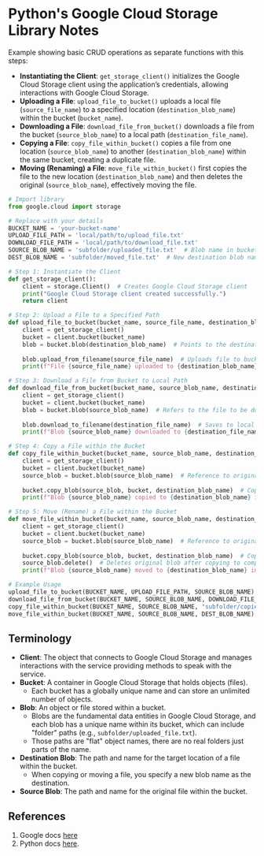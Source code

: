 # Python's Google Cloud Storage Library Notes

Example showing basic CRUD operations as separate functions with this steps:
- **Instantiating the Client**: `get_storage_client()` initializes the Google Cloud Storage client using the application’s credentials, allowing interactions with Google Cloud Storage.
- **Uploading a File**: `upload_file_to_bucket()` uploads a local file (`source_file_name`) to a specified location (`destination_blob_name`) within the bucket (`bucket_name`).
- **Downloading a File**: `download_file_from_bucket()` downloads a file from the bucket (`source_blob_name`) to a local path (`destination_file_name`).
- **Copying a File**: `copy_file_within_bucket()` copies a file from one location (`source_blob_name`) to another (`destination_blob_name`) within the same bucket, creating a duplicate file.
- **Moving (Renaming) a File**: `move_file_within_bucket()` first copies the file to the new location (`destination_blob_name`) and then deletes the original (`source_blob_name`), effectively moving the file.

```python
# Import library
from google.cloud import storage

# Replace with your details
BUCKET_NAME = 'your-bucket-name'
UPLOAD_FILE_PATH = 'local/path/to/upload_file.txt'
DOWNLOAD_FILE_PATH = 'local/path/to/download_file.txt'
SOURCE_BLOB_NAME = 'subfolder/uploaded_file.txt'  # Blob name in bucket
DEST_BLOB_NAME = 'subfolder/moved_file.txt'  # New destination blob name

# Step 1: Instantiate the Client
def get_storage_client():
    client = storage.Client()  # Creates Google Cloud Storage client
    print("Google Cloud Storage client created successfully.")
    return client

# Step 2: Upload a File to a Specified Path
def upload_file_to_bucket(bucket_name, source_file_name, destination_blob_name):
    client = get_storage_client()
    bucket = client.bucket(bucket_name)
    blob = bucket.blob(destination_blob_name)  # Points to the destination file in bucket
    
    blob.upload_from_filename(source_file_name)  # Uploads file to bucket
    print(f"File {source_file_name} uploaded to {destination_blob_name} in bucket {bucket_name}.")

# Step 3: Download a File from Bucket to Local Path
def download_file_from_bucket(bucket_name, source_blob_name, destination_file_name):
    client = get_storage_client()
    bucket = client.bucket(bucket_name)
    blob = bucket.blob(source_blob_name)  # Refers to the file to be downloaded in bucket
    
    blob.download_to_filename(destination_file_name)  # Saves to local file path
    print(f"Blob {source_blob_name} downloaded to {destination_file_name}.")

# Step 4: Copy a File within the Bucket
def copy_file_within_bucket(bucket_name, source_blob_name, destination_blob_name):
    client = get_storage_client()
    bucket = client.bucket(bucket_name)
    source_blob = bucket.blob(source_blob_name)  # Reference to original file (blob)
    
    bucket.copy_blob(source_blob, bucket, destination_blob_name)  # Copies file within bucket
    print(f"Blob {source_blob_name} copied to {destination_blob_name} in bucket {bucket_name}.")

# Step 5: Move (Rename) a File within the Bucket
def move_file_within_bucket(bucket_name, source_blob_name, destination_blob_name):
    client = get_storage_client()
    bucket = client.bucket(bucket_name)
    source_blob = bucket.blob(source_blob_name)  # Reference to original file
    
    bucket.copy_blob(source_blob, bucket, destination_blob_name)  # Copies blob to new name
    source_blob.delete()  # Deletes original blob after copying to complete move
    print(f"Blob {source_blob_name} moved to {destination_blob_name} in bucket {bucket_name}.")

# Example Usage
upload_file_to_bucket(BUCKET_NAME, UPLOAD_FILE_PATH, SOURCE_BLOB_NAME)
download_file_from_bucket(BUCKET_NAME, SOURCE_BLOB_NAME, DOWNLOAD_FILE_PATH)
copy_file_within_bucket(BUCKET_NAME, SOURCE_BLOB_NAME, "subfolder/copied_file.txt")
move_file_within_bucket(BUCKET_NAME, SOURCE_BLOB_NAME, DEST_BLOB_NAME)

```

## Terminology

- **Client**: The object that connects to Google Cloud Storage and manages interactions with the service providing methods to speak with the service. 
- **Bucket**: A container in Google Cloud Storage that holds objects (files). 
	- Each bucket has a globally unique name and can store an unlimited number of objects.
- **Blob**: An object or file stored within a bucket. 
	- Blobs are the fundamental data entities in Google Cloud Storage, and each blob has a unique name within its bucket, which can include "folder" paths (e.g., `subfolder/uploaded_file.txt`).  
	- Those paths are "flat" object names, there are no real folders just parts of the name.
- **Destination Blob**: The path and name for the target location of a file within the bucket. 
	- When copying or moving a file, you specify a new blob name as the destination.
- **Source Blob**: The path and name for the original file within the bucket.


## References
1. Google docs [here](https://cloud.google.com/python/docs/reference/storage/latest)
2. Python docs [here](https://pypi.org/project/google-cloud-storage/).
